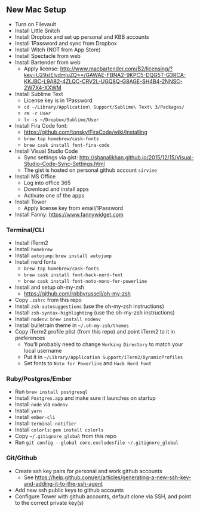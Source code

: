 ## New Mac Setup

* Turn on Filevault
* Install Little Snitch
* Install Dropbox and set up personal and KBB accounts
* Install 1Password and sync from Dropbox
* Install Witch (NOT from App Store)
* Install Spectacle from web
* Install Bartender from web
  * Apply license: http://www.macbartender.com/B2/licensing/?key=U29sIElydmluZQ==/GAWAE-FBNA2-9KPC5-DQG5T-G3RCA-KKJBC-L9A82-4ZLQC-CRV2L-UGQ8Q-G8AGE-SH4B4-2NNSC-2W7X4-XXWM
* Install Sublime Text
  * License key is in 1Password
  * `cd ~/Library/Application\ Support/Sublime\ Text\ 3/Packages/`
  * `rm -r User`
  * `ln -s ~/Dropbox/Sublime/User`
* Install Fira Code font: 
  * https://github.com/tonsky/FiraCode/wiki/Installing
  * `brew tap homebrew/cask-fonts`
  * `brew cask install font-fira-code`
* Install Visual Studio Code
  * Sync settings via gist: http://shanalikhan.github.io/2015/12/15/Visual-Studio-Code-Sync-Settings.html
  * The gist is hosted on personal github account `sirvine`
* Install MS Office
  * Log into office 365
  * Download and install apps
  * Activate one of the apps
* Install Tower 
  * Apply license key from email/1Password
* Install Fanny: https://www.fannywidget.com

### Terminal/CLI

* Install iTerm2
* Install `homebrew`
* Install `autojump`: `brew install autojump`
* Install nerd fonts
  * `brew tap homebrew/cask-fonts`
  * `brew cask install font-hack-nerd-font`
  * `brew cask install font-noto-mono-for-powerline`
* Install and setup oh-my-zsh
	* https://github.com/robbyrussell/oh-my-zsh
* Copy `.zshrc` from this repo
* Install `zsh-autosuggestions` (use the oh-my-zsh instructions)
* Install `zsh-syntax-highlighting` (use the oh-my-zsh instructions)
* Install `nodenv`: `brew install nodenv`
* Install bulletrain theme in `~/.oh-my-zsh/themes`
* Copy iTerm2 profile plist (from this repo) and point iTerm2 to it in preferences
	* You'll probably need to change `Working Directory` to match your local username
  * Put it in `~/Library/Application Support/iTerm2/DynamicProfiles`
  * Set fonts to `Noto for Powerline` and `Hack Nerd Font`

### Ruby/Postgres/Ember

* Run `brew install postgresql`
* Install `Postgres.app` and make sure it launches on startup
* Install `node` via `nodenv`
* Install `yarn`
* Install `ember-cli`
* Install `terminal-notifier`
* Install `colorls`: `gem install colorls`
* Copy `~/.gitignore_global` from this repo
* Run `git config --global core.excludesfile ~/.gitignore_global`

### Git/Github

* Create ssh key pairs for personal and work github accounts
	* See https://help.github.com/en/articles/generating-a-new-ssh-key-and-adding-it-to-the-ssh-agent
* Add new ssh public keys to github accounts
* Configure Tower with github accounts, default clone via SSH, and point to the correct private key(s)
